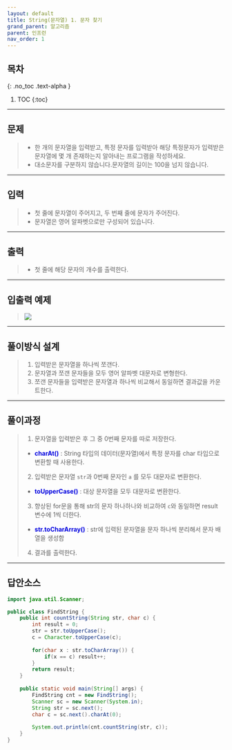 ```yaml
---
layout: default
title: String(문자열) 1. 문자 찾기
grand_parent: 알고리즘
parent: 인프런
nav_order: 1
---
```

## 목차
{: .no_toc .text-alpha }

1. TOC
{:toc}
---

## **문제**
> + 한 개의 문자열을 입력받고, 특정 문자를 입력받아 해당 특정문자가 입력받은 문자열에 몇 개 존재하는지 알아내는 프로그램을 작성하세요.
> + 대소문자를 구분하지 않습니다.문자열의 길이는 100을 넘지 않습니다.

---

## **입력**
> + 첫 줄에 문자열이 주어지고, 두 번째 줄에 문자가 주어진다.
> + 문자열은 영어 알파벳으로만 구성되어 있습니다.

---

## **출력**
> + 첫 줄에 해당 문자의 개수를 출력한다.

___

## **입출력 예제**
> ![](../../assets/images/algorithmInflearn/findString.PNG)

---

## **풀이방식 설계**
> 1. 입력받은 문자열을 하나씩 쪼갠다.
> 2. 문자열과 쪼갠 문자들을 모두 영어 알파벳 대문자로 변형한다.
> 3. 쪼갠 문자들을 입력받은 문자열과 하나씩 비교해서 동일하면 결과값을 카운트한다.

---

## **풀이과정**
> 1. 문자열을 입력받은 후 그 중 0번째 문자를 따로 저장한다.
> + **<font color='#0101DF'>charAt()</font>** : String 타입의 데이터(문자열)에서 특정 문자를 char 타입으로 변환할 때 사용한다.
> 2. 입력받은 문자열 `str`과 0번째 문자인 `a` 를 모두 대문자로 변환한다.
> + **<font color='#0101DF'>toUpperCase()</font>** : 대상 문자열을 모두 대문자로 변환한다.
> 3. 향상된 for문을 통해 str의 문자 하나하나와 비교하여 `c`와 동일하면 result 변수에 1씩 더한다.
> + **<font color='#0101DF'>str.toCharArray()</font>** : str에 입력된 문자열을 문자 하나씩 분리해서 문자 배열을 생성함
> 4. 결과를 출력한다.

---

## **답안소스**
```java
import java.util.Scanner;

public class FindString {
	public int countString(String str, char c) {
		int result = 0;
		str = str.toUpperCase();
		c = Character.toUpperCase(c);
		
		for(char x : str.toCharArray()) {
			if(x == c) result++; 
		}
		return result;
	}
	
	public static void main(String[] args) {
		FindString cnt = new FindString();
		Scanner sc = new Scanner(System.in);
		String str = sc.next();
		char c = sc.next().charAt(0);
		
		System.out.println(cnt.countString(str, c));
	}
}

```